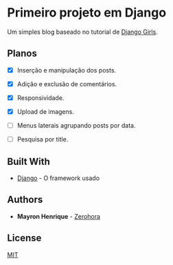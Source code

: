 # Primeiro projeto em Django

Um simples blog baseado no tutorial de [Django Girls](https://djangogirls.org/).

## Planos

- [X] Inserção e manipulação dos posts.
- [X] Adição e exclusão de comentários.
- [X] Responsividade.
- [X] Upload de imagens.
- [ ] Menus laterais agrupando posts por data.
- [ ] Pesquisa por title.


## Built With

* [Django](https://www.djangoproject.com) - O framework usado


## Authors

* **Mayron Henrique** - [Zerohora](https://github.com/mayronh)

## License

[MIT](https://choosealicense.com/licenses/mit/)